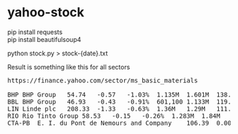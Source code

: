 # yahoo-stock
pip install requests <br>
pip install beautifulsoup4 <br>

python stock.py > stock-{date}.txt

Result is something like this for all sectors
<pre>
https://finance.yahoo.com/sector/ms_basic_materials

BHP	BHP Group	54.74	-0.57	-1.03%	1.135M	1.601M	138.586B	17.12	basic_materials
BBL	BHP Group	46.93	-0.43	-0.91%	601,100	1.133M	119.114B	14.67	basic_materials
LIN	Linde plc	208.33	-1.33	-0.63%	1.36M	1.29M	111.718B	23.04	basic_materials
RIO	Rio Tinto Group	58.53	-0.15	-0.26%	1.283M	1.84M	99.331B	7.34	basic_materials
CTA-PB	E. I. du Pont de Nemours and Company	106.39	0.00	0.00%	69	1,652	92.33B	N/A	basic_materials

</pre>
